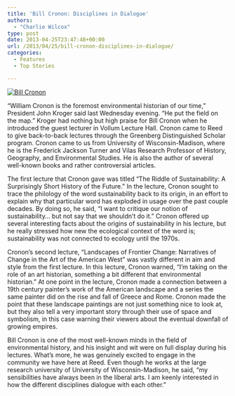 ```yaml
---
title: 'Bill Cronon: Disciplines in Dialogue'
authors: 
  - "Charlie Wilcox"
type: post
date: 2013-04-25T23:47:48+00:00
url: /2013/04/25/bill-cronon-disciplines-in-dialogue/
categories:
  - Features
  - Top Stories

---
```

[<img class="alignright size-full wp-image-2314" alt="Bill Cronon" src="https://i0.wp.com/www.reedquest.org/wp-content/uploads/2013/04/IMG_1992_web.jpg?resize=770%2C513" data-recalc-dims="1" />][1]

“William Cronon is the foremost environmental historian of our time,” President John Kroger said last Wednesday evening. “He put the field on the map.” Kroger had nothing but high praise for Bill Cronon when he introduced the guest lecturer in Vollum Lecture Hall. Cronon came to Reed to give back-to-back lectures through the Greenberg Distinguished Scholar program. Cronon came to us from University of Wisconsin-Madison, where he is the Frederick Jackson Turner and Vilas Research Professor of History, Geography, and Environmental Studies. He is also the author of several well-known books and rather controversial articles.

The first lecture that Cronon gave was titled “The Riddle of Sustainability: A Surprisingly Short History of the Future.” In the lecture, Cronon sought to trace the philology of the word sustainability back to its origin, in an effort to explain why that particular word has exploded in usage over the past couple decades. By doing so, he said, “I want to critique our notion of sustainability&#8230; but not say that we shouldn’t do it.” Cronon offered up several interesting facts about the origins of sustainability in his lecture, but he really stressed how new the ecological context of the word is; sustainability was not connected to ecology until the 1970s.

Cronon’s second lecture, “Landscapes of Frontier Change: Narratives of Change in the Art of the American West” was vastly different in aim and style from the first lecture. In this lecture, Cronon warned, “I’m taking on the role of an art historian, something a bit different that environmental historian.” At one point in the lecture, Cronon made a connection between a 19th century painter’s work of the American landscape and a series the same painter did on the rise and fall of Greece and Rome. Cronon made the point that these landscape paintings are not just something nice to look at, but they also tell a very important story through their use of space and symbolism, in this case warning their viewers about the eventual downfall of growing empires.

Bill Cronon is one of the most well-known minds in the field of environmental history, and his insight and wit were on full display during his lectures. What’s more, he was genuinely excited to engage in the community we have here at Reed. Even though he works at the large research university of University of Wisconsin-Madison, he said, “my sensibilities have always been in the liberal arts. I am keenly interested in how the different disciplines dialogue with each other.”

 [1]: https://i0.wp.com/www.reedquest.org/wp-content/uploads/2013/04/IMG_1992_web.jpg